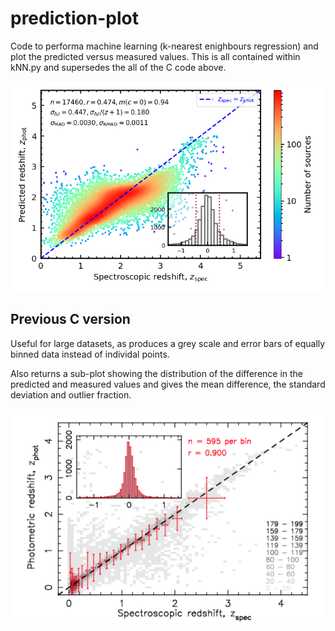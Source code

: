 # prediction-plot

Code to performa machine learning (k-nearest enighbours regression) and plot the predicted versus measured values. This is all contained within kNN.py and supersedes the all of the C code above.

![](https://raw.githubusercontent.com/steviecurran/prediction-plot/refs/heads/main/DESI_trun.csv_df_GRZW1W2_kNN.png)

## Previous C version

Useful for large datasets, as produces a grey scale and error bars of equally binned data instead of individal points. 

Also returns a sub-plot showing the distribution of the difference in the predicted and measured values and gives the mean difference, the standard deviation and outlier fraction.

![](https://raw.githubusercontent.com/steviecurran/prediction-plot/refs/heads/main/cmp22-Fig9.png)
